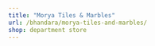 ```yaml
---
title: "Morya Tiles & Marbles"
url: /bhandara/morya-tiles-and-marbles/
shop: department store
---
```

